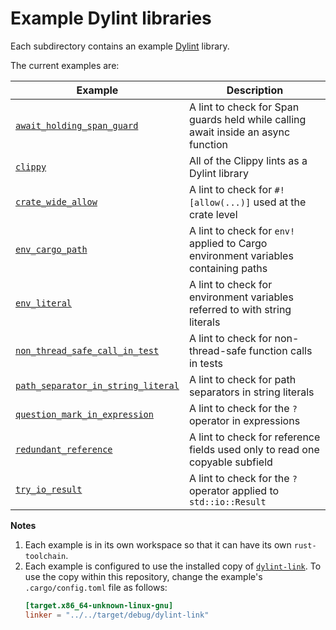 # Example Dylint libraries

Each subdirectory contains an example [Dylint](https://github.com/trailofbits/dylint) library.

The current examples are:

| Example                                                                  | Description                                                                        |
| ------------------------------------------------------------------------ | ---------------------------------------------------------------------------------- |
| [`await_holding_span_guard`](./await_holding_span_guard)                 | A lint to check for Span guards held while calling await inside an async function  |
| [`clippy`](./clippy)                                                     | All of the Clippy lints as a Dylint library                                        |
| [`crate_wide_allow`](./crate_wide_allow)                                 | A lint to check for `#![allow(...)]` used at the crate level                       |
| [`env_cargo_path`](./env_cargo_path)                                     | A lint to check for `env!` applied to Cargo environment variables containing paths |
| [`env_literal`](./env_literal)                                           | A lint to check for environment variables referred to with string literals         |
| [`non_thread_safe_call_in_test`](./non_thread_safe_call_in_test)         | A lint to check for non-thread-safe function calls in tests                        |
| [`path_separator_in_string_literal`](./path_separator_in_string_literal) | A lint to check for path separators in string literals                             |
| [`question_mark_in_expression`](./question_mark_in_expression)           | A lint to check for the `?` operator in expressions                                |
| [`redundant_reference`](./redundant_reference)                           | A lint to check for reference fields used only to read one copyable subfield       |
| [`try_io_result`](./try_io_result)                                       | A lint to check for the `?` operator applied to `std::io::Result`                  |

**Notes**

1. Each example is in its own workspace so that it can have its own `rust-toolchain`.
2. Each example is configured to use the installed copy of [`dylint-link`](../dylint-link). To use the copy within this repository, change the example's `.cargo/config.toml` file as follows:
   ```toml
   [target.x86_64-unknown-linux-gnu]
   linker = "../../target/debug/dylint-link"
   ```
